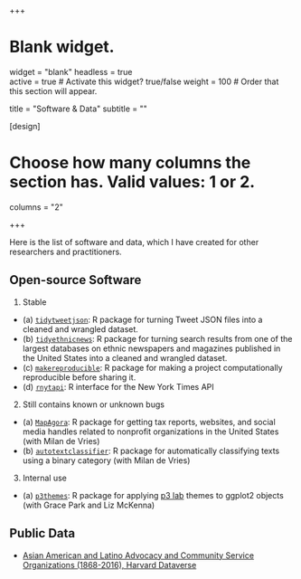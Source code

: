 +++
# Blank widget.
widget = "blank"
headless = true  
active = true  # Activate this widget? true/false
weight = 100  # Order that this section will appear.

title = "Software & Data"
subtitle = ""

[design]
  # Choose how many columns the section has. Valid values: 1 or 2.
  columns = "2"

+++

Here is the list of software and data, which I have created for other researchers and practitioners.

## Open-source Software 

1. Stable 

- (a) [`tidytweetjson`](https://jaeyk.github.io/tidytweetjson/): R package for turning Tweet JSON files into a cleaned and wrangled dataset. 
- (b) [`tidyethnicnews`](https://jaeyk.github.io/tidyethnicnews/): R package for turning search results from one of the largest databases on ethnic newspapers and magazines published in the United States into a cleaned and wrangled dataset. 
- (c) [`makereproducible`](https://jaeyk.github.io/makereproducible/): R package for making a project computationally reproducible before sharing it.
- (d) [`rnytapi`](https://jaeyk.github.io/rnytapi/): R interface for the New York Times API

2. Still contains known or unknown bugs 

- (a) [`MapAgora`](https://snfagora.github.io/MapAgora/): R package for getting tax reports, websites, and social media handles related to nonprofit organizations in the United States (with Milan de Vries) 
- (b) [`autotextclassifier`](https://snfagora.github.io/autotextclassifier/): R package for automatically classifying texts using a binary category (with Milan de Vries) 

3. Internal use 

- (a) [`p3themes`](https://p3lab.github.io/p3themes/
): R package for applying [p3 lab](https://www.hahriehan.com/aboutp3) themes to ggplot2 objects (with Grace Park and Liz McKenna)

## Public Data

- [Asian American and Latino Advocacy and Community Service Organizations (1868-2016), Harvard Dataverse](https://dataverse.harvard.edu/dataset.xhtml?persistentId=doi%3A10.7910%2FDVN%2FFLUPBJ)
